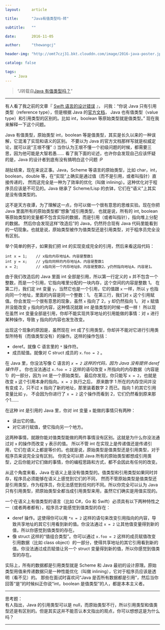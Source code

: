 ```yaml
---
layout:     article

title:      "Java有值类型吗-转"

subtitle:   ""

date:       2016-11-05

author:     "thewangcj"

header-img: "http://omt7czj31.bkt.clouddn.com/image/2016-java-poster.jpg"

catalog: false

tags:
    - Java
---
```


> “J转载自[Java 有值类型吗？](http://www.yinwang.org/blog-cn/2016/06/08/java-value-type)”

---

有人看了我之前的文章『 [Swift 语言的设计错误](http://www.yinwang.org/blog-cn/2016/06/06/swift) 』，
问我：“你说 Java 只有引用类型（reference type），但是根据 Java 的[官方文档](http://docs.oracle.com/javase/tutorial/java/nutsandbolts/datatypes.html)，
Java 也有值类型（value type）和引用类型的区别的。比如 int，boolean 等原始类型就是值类型。” 现在我来解释一下这个问题。

Java 有值类型，原始类型 int，boolean 等是值类型，其实是长久以来的一种误解，它混淆了实现和语义的区别。
不要以为 Java 的官方文档那样写就是权威定论，就可以说“王垠不懂” :) 当你认为王垠不懂一个初级问题的时候，都需要三思，因为他可能是大智若愚…… 
看了我下面的论述，也许你会发现自己应该怀疑的是，Java 的设计者到底有没有搞明白这个问题 :P

胡扯结束，现在来说正事。Java，Scheme 等语言的原始类型，比如 char，int，boolean，double 等，在“实现”上确实是通过值（而不是引用，或者叫指针）直接传递的，
然而这完全是一种为了效率的优化（叫做 inlining）。这种优化对于程序员应该是不可见的。Java 继承了 Scheme/Lisp 的衣钵，它们在“语义”上其实是没有值类型的。

这不是天方夜谭，为了理解这一点，你可以做一个很有意思的思维实验。现在你把 Java 里面所有的原始类型都“想象”成引用类型，
也就是说，所有的 int, boolean 等原始类型的变量都不包含实际的数据，而是引用（或者叫指针），指向堆上分配的数据。
然后你会发现这样“改造后”的 Java，仍然符合现有 Java 代码里能看到的一切现象。也就是说，原始类型被作为值类型还是引用类型，对于程序员完全没有区别。

举个简单的例子，如果我们把 int 的实现变成完全的引用，然后来看这段代码：

<pre><code class="Java">int x = 1;    // x指向内存地址A，内容是整数1
int y = x;    // y指向同样的内存地址A，内容是整数1
x = 2;        // x指向另一个内存地址B，内容是整数2。y仍然指向地址A，内容是1。
</code></pre>

由于我们改造后的 Java 里面 int 全部是引用，所以第一行定义的 <code>x</code> 并不包含一个整数，而是一个引用，它指向堆里分配的一块内存，这个空间的内容是整数 1。
在第二行，我们定 int 变量 <code>y</code>，当然它也是一个引用，它的值跟 <code>x</code> 一样，所以 <code>y</code> 也指向同一个地址，里面的内容是同一个整数：1。
在第三行，我们对 <code>x</code> 这个引用赋值。你会发现一个很有意思的现象，虽然 <code>x</code> 指向了 2，<code>y</code> 却仍然指向 1。
对 <code>x</code> 赋值并没能改变 <code>y</code> 指向的内容，这种情况就跟 int 是值类型的时候一模一样！
所以现在虽然 int 变量全部是引用，你却不能实现共享地址的引用能做的事情：对 <code>x</code> 进行某种操作，导致 <code>y</code> 指向的内容也发生改变。

出现这个现象的原因是，虽然现在 int 成了引用类型，你却并不能对它进行引用类型所特有（而值类型没有）的操作。这样的操作包括：

* deref。就像 C 语言里的 <code>*</code> 操作符。
* 成员赋值。就像对 C struct 成员的 <code>x.foo = 2</code> 。


在 Java 里，你没法写像 C 语言的 <code>*x = 2</code> 这样的代码，因为 Java 没有提供 deref 操作符 <code>*</code>。
你也没法通过 <code>x.foo = 2</code> 这样的语句改变 <code>x</code> 所指向的内存数据（内容是1）的一部分，因为 int 是一个原始类型。
最后你发现，你只能写 <code>x = 2</code>，也就是改变 <code>x</code> 这个引用本身的指向。<code>x = 2</code> 执行之后，
原来数字 1 所在的内存空间并没有变成 2，只不过 x 指向了新的地址，那里装着数字 2 而已。指向 1 的其它引用变量比如 <code>y</code>，
不会因为你进行了 <code>x = 2</code> 这个操作而看到 2，它们仍然看到原来那个1……

在这种 int 是引用的 Java 里，你对 int 变量 <code>x</code> 能做的事情只有两种：

* 读出它的值。
* 对它进行赋值，使它指向另一个地方。


这两种事情，就跟你能对值类型能做的两件事情没有区别。这就是为什么你没法通过对 <code>x</code> 的操作而改变 <code>y</code> 表示的值。
所以不管 int 在实现上是传递值还是传递引用，它们在语义上都是等价的。也就是说，原始类型是值类型还是引用类型，对于程序员来说完全没有区别。
你完全可以把 Java 所有的原始类型都想成引用类型，之后你能对它们做的事情，你的编程思路和方式，都不会因此有任何的改变。

从这个角度来看，Java 在语义上是没有值类型的。值类型和引用类型如果同时并存，程序员必须能够在语义上感觉到它们的不同，
然而不管原始类型是值类型还是引用类型，作为程序员，你无法感觉到任何的不同。所以你完全可以认为 Java 只有引用类型，把原始类型全都当成引用类型来用，虽然它们确实是用值实现的。

一个在语义上有值类型的语言（比如 C#，Go 和 Swift）必须具有以下两种特性之一（或者两者都有），程序员才能感觉到值类型的存在：

* deref 操作。这使得你可以用 <code>*x = 2</code> 这样的语句来改变引用指向的内容，导致共享地址的其它引用看到新的值。你没法通过 <code>x = 2</code> 让其他值变量得到新的值，所以你感觉到值类型的存在。
* 像 struct 这样的“值组合类型”。你可以通过 <code>x.foo = 2</code> 这样的成员赋值改变引用数据（比如 class object）的一部分，使得共享地址的其它引用看到新的值。你没法通过成员赋值让另一个 struct 变量得到新的值，所以你感觉到值类型的存在。


实际上，所有的数据都是引用类型就是 Scheme 和 Java 最初的设计原理。原始类型用值来传递数据只是一种性能优化（叫做 inlining），它对于程序员应该是透明（看不见）的。
那些在面试时喜欢问“Java 是否所有数据都是引用”，然后当你回答“是”的时候纠正你说“int，boolean 是值类型”的人，都是本本主义者。

---

思考题：  
有人指出，Java 的引用类型可以是 null，而原始类型不行，所以引用类型和值类型还是有区别的。但是其实这并不能否认本文指出的观点，你可以想想这是为什么吗？

---